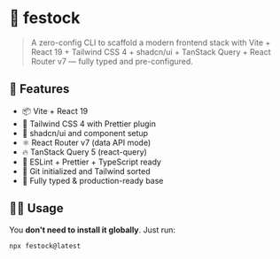 # 🧰 festock

> A zero-config CLI to scaffold a modern frontend stack with Vite + React 19 + Tailwind CSS 4 + shadcn/ui + TanStack Query + React Router v7 — fully typed and pre-configured.

## 🚀 Features

- 📦 Vite + React 19
- 🎨 Tailwind CSS 4 with Prettier plugin
- 🧱 shadcn/ui and component setup
- ⚛️ React Router v7 (data API mode)
- 🔥 TanStack Query 5 (react-query)
- 💅 ESLint + Prettier + TypeScript ready
- 🔧 Git initialized and Tailwind sorted
- 🎯 Fully typed & production-ready base

## 🧑‍💻 Usage

You **don't need to install it globally**. Just run:

```bash
npx festock@latest
```
